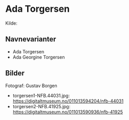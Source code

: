 # Ada Torgersen

Kilde: 

## Navnevarianter
- Ada Torgersen
- Ada Georgine Torgersen

## Bilder
Fotograf: Gustav Borgen
* torgersen1-NFB.44031.jpg: https://digitaltmuseum.no/011013594204/nfb-44031
* torgersen2-NFB.41925.jpg: https://digitaltmuseum.no/011013590936/nfb-41925
